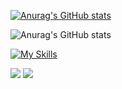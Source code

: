 [![Anurag's GitHub stats](https://github-readme-stats.vercel.app/api?username=CarlosZeeyy)](https://github.com/CarlosZeeyy/github-readme-stats)

![Anurag's GitHub stats](https://github-readme-stats.vercel.app/api?username=CarlosZeeyy&show_icons=true&theme=react)

<div>
   <a href="https://github.com/CarlosZeyy">
</div>
      
    
[![My Skills](https://skillicons.dev/icons?i=js,html,css,nodejs,mongodb,tailwind,react)](https://skillicons.dev)
 
 
<div> 
  <a href = "mailto:carloszeeyy@gmail.com"><img src="https://img.shields.io/badge/-Gmail-%23333?style=for-the-badge&logo=gmail&logoColor=white" target="_blank"></a>
  <a href="https://www.linkedin.com/in/carlos-moises-211205203/" target="_blank"><img src="https://img.shields.io/badge/-LinkedIn-%230077B5?style=for-the-badge&logo=linkedin&logoColor=white" target="_blank"></a>
</div>
